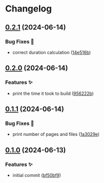 # Changelog

## [0.2.1](https://github.com/hugomods/metrics-parser/compare/metrics-parser/v0.2.0...metrics-parser/v0.2.1) (2024-06-14)


### Bug Fixes 🐞

* correct duration calculation ([14e516b](https://github.com/hugomods/metrics-parser/commit/14e516bc3a9894702028bdc360c06df35bfd6781))

## [0.2.0](https://github.com/hugomods/metrics-parser/compare/metrics-parser/v0.1.1...metrics-parser/v0.2.0) (2024-06-14)


### Features ✨

* print the time it took to build ([956222b](https://github.com/hugomods/metrics-parser/commit/956222b2bcad1ba7570fc938f70169b9d71fd9f3))

## [0.1.1](https://github.com/hugomods/metrics-parser/compare/metrics-parser/v0.1.0...metrics-parser/v0.1.1) (2024-06-14)


### Bug Fixes 🐞

* print number of pages and files ([1a3029e](https://github.com/hugomods/metrics-parser/commit/1a3029e0ea55978cd7aab8187f1d1823ca89d484))

## [0.1.0](https://github.com/hugomods/metrics-parser/compare/metrics-parser-v0.0.4...metrics-parser/v0.1.0) (2024-06-13)


### Features ✨

* initial commit ([bf50bf9](https://github.com/hugomods/metrics-parser/commit/bf50bf9c5452e7c4a284c5015f3528b48f9308f7))
